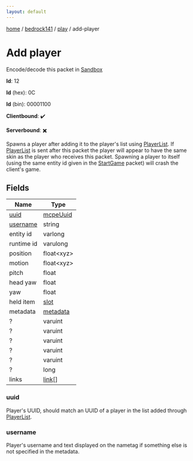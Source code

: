 ```yaml
---
layout: default
---
```


[home](/)  /  [bedrock141](/protocol/bedrock141)  /  [play](/protocol/bedrock141/play)  /  add-player

# Add player

Encode/decode this packet in [Sandbox](../../../sandbox/bedrock141#Play.AddPlayer)

**Id**: 12

**Id** (hex): 0C

**Id** (bin): 00001100

**Clientbound**: ✔️

**Serverbound**: ✖️

Spawns a player after adding it to the player's list using [PlayerList](#play_player-list). If [PlayerList](#play_player-list) is sent after this packet the player will appear to have the same skin as the player who receives this packet.
Spawning a player to itself (using the same entity id given in the [StartGame](#play_start-game) packet) will crash the client's game.

## Fields

Name | Type
---|---
[uuid](#uuid) | [mcpeUuid](/protocol/bedrock141/types/mcpe-uuid)
[username](#username) | string
entity id | varlong
runtime id | varulong
position | float&lt;xyz&gt;
motion | float&lt;xyz&gt;
pitch | float
head yaw | float
yaw | float
held item | [slot](/protocol/bedrock141/types/slot)
metadata | [metadata](/protocol/bedrock141/metadata)
? | varuint
? | varuint
? | varuint
? | varuint
? | varuint
? | long
links | [link](/protocol/bedrock141/types/link)[]

### uuid

Player's UUID, should match an UUID of a player in the list added through [PlayerList](#play_player-list).

### username

Player's username and text displayed on the nametag if something else is not specified in the metadata.
